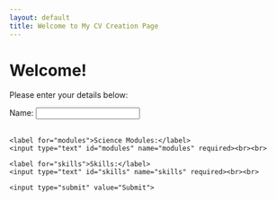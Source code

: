```yaml
---
layout: default
title: Welcome to My CV Creation Page
---
```


<h1>Welcome!</h1>
<p>Please enter your details below:</p>

<form id="cvForm">
    <label for="name">Name:</label>
    <input type="text" id="name" name="name" required><br><br>

    <label for="modules">Science Modules:</label>
    <input type="text" id="modules" name="modules" required><br><br>

    <label for="skills">Skills:</label>
    <input type="text" id="skills" name="skills" required><br><br>

    <input type="submit" value="Submit">
</form>

<script>
    document.getElementById('cvForm').addEventListener('submit', function(event) {
        event.preventDefault();
        
        const name = document.getElementById('name').value;
        const modules = document.getElementById('modules').value;
        const skills = document.getElementById('skills').value;

        // Create the CV page dynamically
        const cvContent = `<h1>${name}'s CV</h1>
        <h2>Science Modules</h2>
        <p>${modules}</p>
        <h2>Skills</h2>
        <p>${skills}</p>
        <h2>Congratulations!</h2>
        <p>Wow, you're a genius! 🎉</p>`;

        // Create a new HTML page and write the content
        const newWindow = window.open();
        newWindow.document.write(cvContent);
        newWindow.document.close();
    });
</script>
